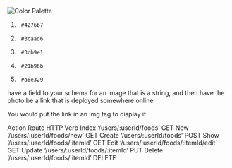 ![Color Palette](./assets/45450.png)
1.  	#4276b7
2.      #3caad6
3.      #3cb9e1
4.      #21b96b
5.      #a6e329

have a field to your schema for an image that is a string, and then have the photo be a link that is deployed somewhere online

You would put the link in an img tag to display it

Action 	Route 	HTTP Verb
Index 	‘/users/:userId/foods’ 	GET
New 	‘/users/:userId/foods/new’ 	GET
Create 	‘/users/:userId/foods’ 	POST
Show 	‘/users/:userId/foods/:itemId’ 	GET
Edit 	‘/users/:userId/foods/:itemId/edit’ 	GET
Update 	‘/users/:userId/foods/:itemId’ 	PUT
Delete 	‘/users/:userId/foods/:itemId’ 	DELETE